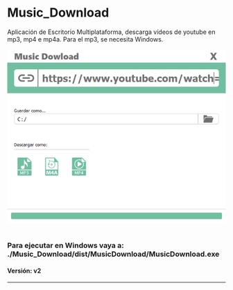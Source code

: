 # Music_Download

Aplicación de Escritorio Multiplataforma, descarga vídeos de youtube en mp3, mp4 e mp4a.
Para el mp3, se necesita Windows.

![Imagen Programa](/asserts/ejm.png)

#
### Para ejecutar en Windows vaya a: ./Music_Download/dist/MusicDownload/MusicDownload.exe
#### Versión: v2
---
